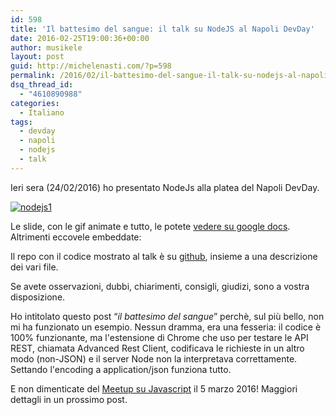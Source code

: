 ```yaml
---
id: 598
title: 'Il battesimo del sangue: il talk su NodeJS al Napoli DevDay'
date: 2016-02-25T19:00:36+00:00
author: musikele
layout: post
guid: http://michelenasti.com/?p=598
permalink: /2016/02/il-battesimo-del-sangue-il-talk-su-nodejs-al-napoli-devday/
dsq_thread_id:
  - "4610890988"
categories:
  - Italiano
tags:
  - devday
  - napoli
  - nodejs
  - talk
---
```

Ieri sera (24/02/2016) ho presentato NodeJs alla platea del Napoli DevDay.

<a href="https://i2.wp.com/michelenasti.com/wp-content/uploads/2016/02/nodejs1.jpg" rel="attachment wp-att-600"><img class="wp-image-600 size-medium aligncenter" src="https://i0.wp.com/michelenasti.com/wp-content/uploads/2016/02/nodejs1-e1456388830455-300x270.jpg?fit=300%2C270" alt="nodejs1" srcset="https://i1.wp.com/michelenasti.com/wp-content/uploads/2016/02/nodejs1-e1456388830455.jpg?resize=300%2C270 300w, https://i1.wp.com/michelenasti.com/wp-content/uploads/2016/02/nodejs1-e1456388830455.jpg?w=476 476w" sizes="(max-width: 300px) 100vw, 300px" data-recalc-dims="1" /></a><a href="https://i2.wp.com/michelenasti.com/wp-content/uploads/2016/02/nodejs2-e1456388882207.jpg" rel="attachment wp-att-601"><img class="wp-image-601 size-medium aligncenter" src="https://i1.wp.com/michelenasti.com/wp-content/uploads/2016/02/nodejs2-e1456388882207-300x293.jpg?fit=300%2C293" alt="" srcset="https://i2.wp.com/michelenasti.com/wp-content/uploads/2016/02/nodejs2-e1456388882207.jpg?resize=300%2C293 300w, https://i2.wp.com/michelenasti.com/wp-content/uploads/2016/02/nodejs2-e1456388882207.jpg?w=476 476w" sizes="(max-width: 300px) 100vw, 300px" data-recalc-dims="1" /></a>

Le slide, con le gif animate e tutto, le potete [vedere su google docs](https://docs.google.com/presentation/d/1EDsvR99WUDx3IBhygYt51YKM1sA5UA_PJmaRFh9HTa4/edit?usp=sharing). Altrimenti eccovele embeddate:

Il repo con il codice mostrato al talk è su [github](https://github.com/musikele/nodeJsExamples), insieme a una descrizione dei vari file.

Se avete osservazioni, dubbi, chiarimenti, consigli, giudizi, sono a vostra disposizione.

Ho intitolato questo post &#8220;_il battesimo del sangue_&#8221; perchè, sul più bello, non mi ha funzionato un esempio. Nessun dramma, era una fesseria: il codice è 100% funzionante, ma l'estensione di Chrome che uso per testare le API REST, chiamata Advanced Rest Client, codificava le richieste in un altro modo (non-JSON) e il server Node non la interpretava correttamente. Settando l'encoding a <span class="lang:default decode:true crayon-inline ">application/json </span> funziona tutto.

E non dimenticate del [Meetup su Javascript](http://www.meetup.com/it-IT/JS-Salerno/)  il 5 marzo 2016! Maggiori dettagli in un prossimo post.
